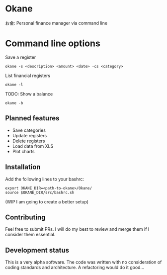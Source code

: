 # Okane
お金: Personal finance manager via command line


# Command line options

Save a register

```
okane -s <description> <amount> <date> -cs <category>
```

List financial registers
```
okane -l
```


TODO: Show a balance
```
okane -b
```

## Planned features
- Save categories
- Update registers
- Delete registers
- Load data from XLS
- Plot charts

## Installation

Add the following lines to your bashrc:
```
export OKANE_DIR=<path-to-okane>/Okane/
source $OKANE_DIR/src/bashrc.sh
```
(WIP I am going to create a better setup)

## Contributing

Feel free to submit PRs. I will do my best to review and merge them if I consider them essential.

## Development status

This is a very alpha software. The code was written with no consideration of coding standards and architecture. A refactoring would do it good...